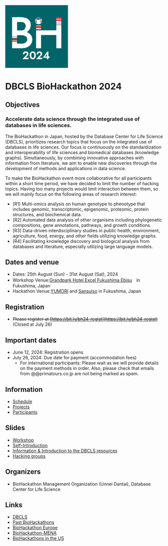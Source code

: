 <img src="./images/bh24-logo.png" width="200">

# DBCLS BioHackathon 2024

## Objectives

### Accelerate data science through the integrated use of databases in life sciences.

The BioHackathon in Japan, hosted by the Database Center for Life Science (DBCLS), prioritizes research topics that focus on the integrated use of databases in life sciences. Our focus is continuously on the standardization and interoperability of life sciences and biomedical databases (knowledge graphs). Simultaneously, by combining innovative approaches with information from literature, we aim to enable new discoveries through the development of methods and applications in data science.

To make the BioHackathon event more collaborative for all participants within a short time period, we have decided to limit the number of hacking topics. Having too many projects would limit interaction between them, so we will mainly focus on the following areas of research interest:

* [R1] Multi-omics analysis on human genotype to phenotype that includes genomic, transcriptomic, epigenomic, proteomic, protein structures, and biochemical data.
* [R2] Automated data analysis of other organisms including phylogenetic compositions, gene annotations, pathways, and growth conditions.
* [R3] Data-driven interdisciplinary studies in public health, environment, agriculture, food, energy, and other fields utilizing knowledge graphs.
* [R4] Facilitating knowledge discovery and biological analysis from databases and literature, especially utilizing large language models.

## Dates and venue

- Dates: 25th August (Sun) - 31st August (Sat), 2024
- Workshop Venue:[Grandpark Hotel Excel Fukushima Ebisu](https://grandpark-ex.jp/fukushima/)　in Fukushima, Japan
- Hackathon Venue:[YUMORI](https://yumori-hostel.jp/en/access/) and [Sansuiso](https://www.sansuiso.jp/en/) in Fukushima, Japan

## Registration

- <s>Please register at [https://bit.ly/bh24-regist](https://bit.ly/bh24-regist)</s> (Closed at July 26)

## Important dates

- June 12, 2024: Registration opens
- July 26, 2024: Due date for payment (accommodation fees)
  - For international participants: Please wait as we will provide details on the payment methods in order. Also, please check that emails from @@primatours.co.jp are not being marked as spam.

<!-- Note: Registration may be restricted if the number of participants exceeds the capacity.-->

## Information

- [Schedule](https://github.com/dbcls/bh24/wiki/Schedule)
- [Projects](https://github.com/dbcls/bh24/wiki/Projects)
- [Participants](https://github.com/dbcls/bh24/wiki/Participants)

## Slides

- [Workshop](https://docs.google.com/presentation/d/1qmvOMOf3X_-XnbgyC-eU4-DDuX0NpzIjziMW300i5Z8/edit#slide=id.g281783b2445_0_0)
- [Self-Introduction](https://docs.google.com/presentation/d/16XNAIh2MAXmaEXL7RXQvmtJyOFJ-UsQJkm_sRFWVhKg/edit#slide=id.p)
- [Information & Introduction to the DBCLS resources](https://docs.google.com/presentation/d/1lZrgR3hM8oIB40XdwPYRsZxbnbjcCWQ7zOmhK55FftU/edit#slide=id.p)
- [Hacking groups](https://docs.google.com/presentation/d/1TECHApv2VCUsufgb8QuvXmo2hbBGiJOcJ3VhDN5Rcoc/edit#slide=id.g2f612fa77db_0_0)

## Organizers

- BioHackathon Management Organization (Unnei Dantai), Database Center for Life Science

## Links

- [DBCLS](https://dbcls.rois.ac.jp/)
- [Past BioHackathons](http://biohackathon.org/)
- [BioHackathon Europe](https://biohackathon-europe.org/)
- [BioHackathon-MENA](https://github.com/biohackathon-mena)
- [BioHackathons in the US](https://biohackathons.github.io/)

<!--
## History of BioHackathon

A long time ago in a galaxy far, far away..

See [biohackathon.org](http://biohackathon.org/).
-->
